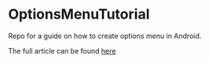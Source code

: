 # OptionsMenuTutorial

Repo for a guide on how to create options menu in Android.

The full article can be found [here](https://judahben149.hashnode.dev/how-to-set-up-menus-on-android)
